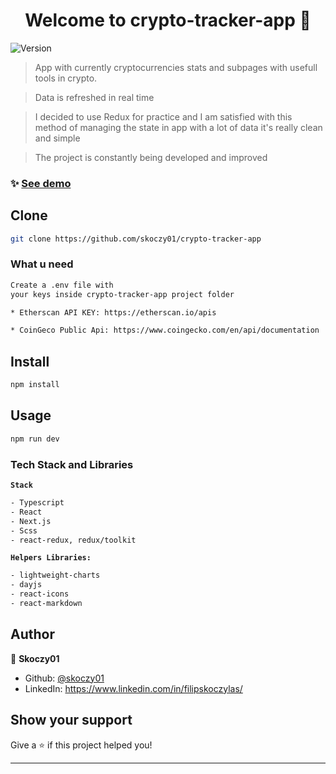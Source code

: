 <h1 align="center">Welcome to crypto-tracker-app 👋</h1>
<p>
  <img alt="Version" src="https://img.shields.io/badge/version-1.2-blue.svg?cacheSeconds=2592000" />
</p>

> App with currently cryptocurrencies stats and subpages with usefull tools in crypto.

> Data is refreshed in real time

> I decided to use Redux for practice and I am satisfied with this method of managing the state in app with a lot of data it's really clean and simple

> The project is constantly being developed and improved

### ✨ [See demo](https://crypto-tracker-app-2.netlify.app/) 

## Clone

```sh
git clone https://github.com/skoczy01/crypto-tracker-app
```

### What u need

```sh
Create a .env file with 
your keys inside crypto-tracker-app project folder

* Etherscan API KEY: https://etherscan.io/apis

* CoinGeco Public Api: https://www.coingecko.com/en/api/documentation

```


## Install

```sh
npm install
```

## Usage

```sh
npm run dev
```

### Tech Stack and Libraries

**`Stack`**
```sh
- Typescript
- React
- Next.js
- Scss 
- react-redux, redux/toolkit 
```
**`Helpers Libraries:`**
```sh
- lightweight-charts
- dayjs
- react-icons
- react-markdown
```




## Author

👤 **Skoczy01**

- Github: [@skoczy01](https://github.com/skoczy01)
- LinkedIn: https://www.linkedin.com/in/filipskoczylas/

## Show your support

Give a ⭐️ if this project helped you!

---
